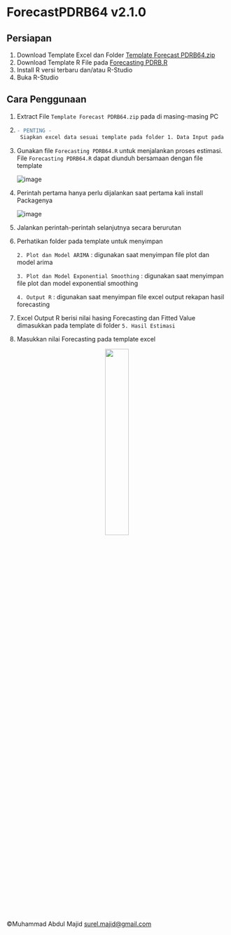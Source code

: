 # ForecastPDRB64 v2.1.0

## Persiapan
1. Download Template Excel dan Folder [Template Forecast PDRB64.zip](https://github.com/dulmaj12id/ForecastPDRB64/blob/Utama/Template%20Forecast%20PDRB64.zip)
2. Download Template R File pada [Forecasting PDRB.R](https://github.com/idabdulmaj/ForecastPDRB64/blob/Utama/Forecasting%20PDRB64.R)
3. Install R versi terbaru dan/atau R-Studio
4. Buka R-Studio

## Cara Penggunaan
1. Extract File `Template Forecast PDRB64.zip` pada di masing-masing PC 

2. ```diff
   - PENTING -
    Siapkan excel data sesuai template pada folder 1. Data Input pada file pdrb.xlsx
   ```
  

3. Gunakan file `Forecasting PDRB64.R` untuk menjalankan proses estimasi. File `Forecasting PDRB64.R` dapat diunduh bersamaan dengan file template

   ![image](https://github.com/user-attachments/assets/2e6bec74-07d9-4eef-be20-8766c3eeb2be)
   
4. Perintah pertama hanya perlu dijalankan saat pertama kali install Packagenya

   ![image](https://github.com/user-attachments/assets/80330149-58bd-4027-8ed5-e125cc5505a1)


5. Jalankan perintah-perintah selanjutnya secara berurutan   

6. Perhatikan folder pada template untuk menyimpan

   `2. Plot dan Model ARIMA` : digunakan saat menyimpan file plot dan model arima

   `3. Plot dan Model Exponential Smoothing` : digunakan saat menyimpan file plot dan model exponential smoothing

   `4. Output R` : digunakan saat menyimpan file excel output rekapan hasil forecasting

8. Excel Output R berisi nilai hasing Forecasting dan Fitted Value dimasukkan pada template di folder `5. Hasil Estimasi`

9. Masukkan nilai Forecasting pada template excel

<p></p>
<p></p>
          

<p align="center" width="100%">
    <img width="33%" src="https://media1.tenor.com/m/NZGggjysqjwAAAAC/hehe-not-hehe.gif">
</p>


<p></p>
<p></p>

&copy;Muhammad Abdul Majid
surel.majid@gmail.com

